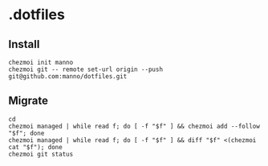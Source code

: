 .dotfiles
========

Install
--------------

    chezmoi init manno
    chezmoi git -- remote set-url origin --push git@github.com:manno/dotfiles.git


Migrate
--------------

    cd
    chezmoi managed | while read f; do [ -f "$f" ] && chezmoi add --follow "$f"; done
    chezmoi managed | while read f; do [ -f "$f" ] && diff "$f" <(chezmoi cat "$f"); done
    chezmoi git status
